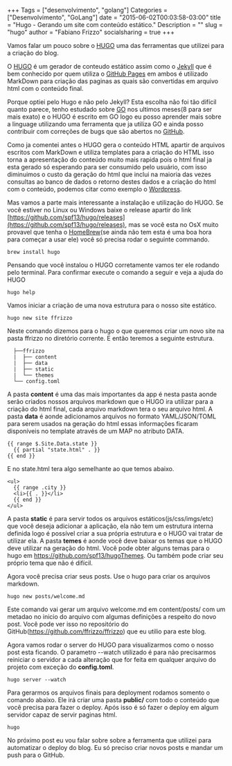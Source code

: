 +++
Tags = ["desenvolvimento", "golang"]
Categories = ["Desenvolvimento", "GoLang"]
date = "2015-06-02T00:03:58-03:00"
title = "Hugo - Gerando um site com conteúdo estático."
Description = ""
slug = "hugo"
author = "Fabiano Frizzo"
socialsharing = true
+++

Vamos falar um pouco sobre o [HUGO](http://hugo.spf13.com) uma das ferramentas que utilizei para a criação do blog.

O [HUGO](http://hugo.spf13.com) é um gerador de conteudo estático assim como o [Jekyll](http://jekyllrb.com) que é bem conhecido por quem utiliza o [GitHub Pages](https://pages.github.com) em ambos é utilizado MarkDown para criação das paginas as quais são convertidas em arquivo html com o conteúdo final.

Porque optiei pelo Hugo e não pelo Jekyll?
Esta escolha não foi tão difícil quanto parece, tenho estudado sobre [GO](http://golang.org) nos ultimos meses(8 para ser mais exato) e o HUGO é escrito em GO logo eu posso aprender mais sobre a linguage utilizando uma ferramenta que ja utiliza GO e ainda posso contribuir com correções de bugs que são abertos no [GitHub](http://github.com).

Como ja comentei antes o HUGO gera o conteúdo HTML apartir de arquivos escritos com MarkDown e utiliza templates para a criação do HTML isso torna a apresentação do conteúdo muito mais rapida pois o html final ja esta gerado só esperando para ser consumido pelo usuário, com isso diminuimos o custo da geração do html que inclui na maioria das vezes consultas ao banco de dados o retorno destes dados e a criação do html com o conteúdo, podemos citar como exemplo o [Wordpress](https://wordpress.com).

Mas vamos a parte mais interessante a instalação e utilização do HUGO.
Se você estiver no Linux ou Windows baixe o release apartir do link [https://github.com/spf13/hugo/releases](https://github.com/spf13/hugo/releases), mas se você esta no OsX muito provavel que tenha o [HomeBrew](http://brew.sh)(se ainda não tem esta é uma boa hora para começar a usar ele) você só precisa rodar o seguinte commando.

```
brew install hugo
```

Pensando que você instalou o HUGO corretamente vamos ter ele rodando pelo terminal. Para confirmar execute o comando a seguir e veja a ajuda do HUGO

```
hugo help
```

Vamos iniciar a criação de uma nova estrutura para o nosso site estático.

```
hugo new site ffrizzo
```

Neste comando dizemos para o hugo o que queremos criar um novo site na pasta ffrizzo no diretório corrente. E então teremos a seguinte estrutura.

```
  ├──ffrizzo
  |  ├── content
  |  ├── data
  |  ├── static
  |  └── themes
  └── config.toml
```

A pasta **content** é uma das mais importantes da app é nesta pasta aonde serão criados nossos arquivos markdown que o HUGO ira utilizar para a criação do html final, cada arquivo markdown tera o seu arquivo html. A pasta **data** é aonde adicionamos arquivos no formato YAML/JSON/TOML para serem usados na geração do html essas informações ficaram disponíveis no template através de um MAP no atributo DATA.

```
{{ range $.Site.Data.state }}
  {{ partial "state.html" . }}
{{ end }}
```
E no state.html tera algo semelhante ao que temos abaixo.

```
<ul>
  {{ range .city }}
  <li>{{ . }}</li>
  {{ end }}
</ul>
```

A pasta **static** é para servir todos os arquivos estáticos(js/css/imgs/etc) que você deseja adicionar a aplicação, ela não tem um estrutura interna definida logo é possível criar a sua própria estrutura e o HUGO vai tratar de utilizar ela. A pasta **temes** é aonde você deve baixar os temas que o HUGO deve utilizar na geração do html. Você pode obter alguns temas para o hugo em https://github.com/spf13/hugoThemes. Ou também pode criar seu próprio tema que não é difícil.

Agora você precisa criar seus posts. Use o hugo para criar os arquivos markdown.

```
hugo new posts/welcome.md
```

Este comando vai gerar um arquivo welcome.md em content/posts/ com um metadao no inicio do arquivo com algumas definições a respeito do novo post. Você pode ver isso no repositório do GitHub(https://github.com/ffrizzo/ffrizzo) que eu utilio para este blog.

Agora vamos rodar o server do HUGO para visualizarmos como o nosso post esta ficando. O parametro --watch utilizado é para não precisarmos reiniciar o servidor a cada alteração que for feita em qualquer arquivo do projeto com exceção do **config.toml**.

```
hugo server --watch
```

Para gerarmos os arquivos finais para deployment rodamos somento o comando abaixo. Ele irá criar uma pasta  **public/** com todo o conteúdo que você precisa para fazer o deploy. Após isso é só fazer o deploy em algum servidor capaz de servir paginas html.

```
hugo
```

No próximo post eu vou falar sobre sobre a ferramenta que utilizei para automatizar o deploy do blog.
Eu só preciso criar novos posts e mandar um push para o GitHub.
